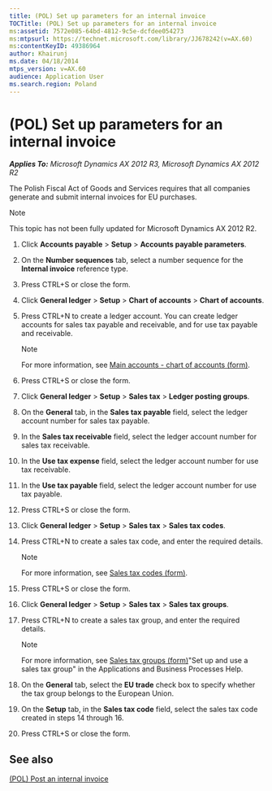 ```yaml
---
title: (POL) Set up parameters for an internal invoice
TOCTitle: (POL) Set up parameters for an internal invoice
ms:assetid: 7572e085-64bd-4812-9c5e-dcfdee054273
ms:mtpsurl: https://technet.microsoft.com/library/JJ678242(v=AX.60)
ms:contentKeyID: 49386964
author: Khairunj
ms.date: 04/18/2014
mtps_version: v=AX.60
audience: Application User
ms.search.region: Poland
---
```


# (POL) Set up parameters for an internal invoice 


_**Applies To:** Microsoft Dynamics AX 2012 R3, Microsoft Dynamics AX 2012 R2_

The Polish Fiscal Act of Goods and Services requires that all companies generate and submit internal invoices for EU purchases.


> [!NOTE]
> <P>This topic has not been fully updated for Microsoft Dynamics AX 2012 R2.</P>



1.  Click **Accounts payable** \> **Setup** \> **Accounts payable parameters**.

2.  On the **Number sequences** tab, select a number sequence for the **Internal invoice** reference type.

3.  Press CTRL+S or close the form.

4.  Click **General ledger** \> **Setup** \> **Chart of accounts** \> **Chart of accounts**.

5.  Press CTRL+N to create a ledger account. You can create ledger accounts for sales tax payable and receivable, and for use tax payable and receivable.
    

    > [!NOTE]
    > <P>For more information, see <A href="https://technet.microsoft.com/library/hh209695(v=ax.60)">Main accounts - chart of accounts (form)</A>.</P>



6.  Press CTRL+S or close the form.

7.  Click **General ledger** \> **Setup** \> **Sales tax** \> **Ledger posting groups**.

8.  On the **General** tab, in the **Sales tax payable** field, select the ledger account number for sales tax payable.

9.  In the **Sales tax receivable** field, select the ledger account number for sales tax receivable.

10. In the **Use tax expense** field, select the ledger account number for use tax receivable.

11. In the **Use tax payable** field, select the ledger account number for use tax payable.

12. Press CTRL+S or close the form.

13. Click **General ledger** \> **Setup** \> **Sales tax** \> **Sales tax codes**.

14. Press CTRL+N to create a sales tax code, and enter the required details.
    

    > [!NOTE]
    > <P>For more information, see <A href="https://technet.microsoft.com/library/aa553257(v=ax.60)">Sales tax codes (form)</A>.</P>



15. Press CTRL+S or close the form.

16. Click **General ledger** \> **Setup** \> **Sales tax** \> **Sales tax groups**.

17. Press CTRL+N to create a sales tax group, and enter the required details.
    

    > [!NOTE]
    > <P>For more information, see <A href="https://technet.microsoft.com/library/aa498345(v=ax.60)">Sales tax groups (form)</A>"Set up and use a sales tax group" in the Applications and Business Processes Help.</P>



18. On the **General** tab, select the **EU trade** check box to specify whether the tax group belongs to the European Union.

19. On the **Setup** tab, in the **Sales tax code** field, select the sales tax code created in steps 14 through 16.

20. Press CTRL+S or close the form.

## See also

[(POL) Post an internal invoice](pol-post-an-internal-invoice.md)

  


